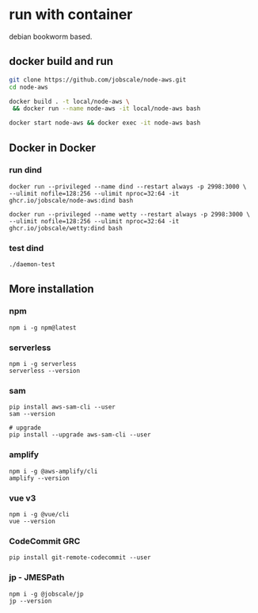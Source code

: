 # run with container

debian bookworm based.

## docker build and run

```bash
git clone https://github.com/jobscale/node-aws.git
cd node-aws

docker build . -t local/node-aws \
 && docker run --name node-aws -it local/node-aws bash

docker start node-aws && docker exec -it node-aws bash
```

## Docker in Docker

### run dind

```
docker run --privileged --name dind --restart always -p 2998:3000 \
--ulimit nofile=128:256 --ulimit nproc=32:64 -it ghcr.io/jobscale/node-aws:dind bash

docker run --privileged --name wetty --restart always -p 2998:3000 \
--ulimit nofile=128:256 --ulimit nproc=32:64 -it ghcr.io/jobscale/wetty:dind bash
```

### test dind

```
./daemon-test
```

## More installation

### npm

```
npm i -g npm@latest
```

### serverless

```
npm i -g serverless
serverless --version
```

### sam

```
pip install aws-sam-cli --user
sam --version

# upgrade
pip install --upgrade aws-sam-cli --user
```

### amplify

```
npm i -g @aws-amplify/cli
amplify --version
```

### vue v3

```
npm i -g @vue/cli
vue --version
```

### CodeCommit GRC

```
pip install git-remote-codecommit --user
```

### jp - JMESPath

```
npm i -g @jobscale/jp
jp --version
```
